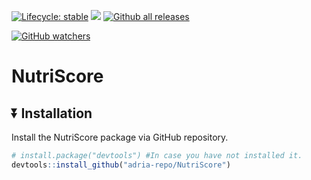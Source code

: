   <!-- badges: start -->
  [![Lifecycle: stable](https://img.shields.io/badge/lifecycle-stable-brightgreen.svg)](https://lifecycle.r-lib.org/articles/stages.html#stable)
  [![](https://img.shields.io/badge/devel%20version-0.1.3-blue.svg)](https://github.com/adria-repo/NutriScore)
  [![Github all releases](https://img.shields.io/github/downloads/Naereen/StrapDown.js/total.svg)](https://github.com/adria-repo/NutriScore/releases/)

  [![GitHub watchers](https://badgen.net/github/watchers/Naereen/Strapdown.js/)](https://github.com/adria-repo/NutriScore/watchers/)
  <!-- badges: end -->
  
# NutriScore

## ⏬ Installation
Install the NutriScore package via GitHub repository.

``` r
# install.package("devtools") #In case you have not installed it.
devtools::install_github("adria-repo/NutriScore")
```

